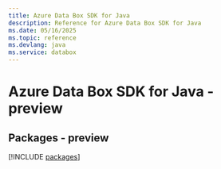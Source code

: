 ```yaml
---
title: Azure Data Box SDK for Java
description: Reference for Azure Data Box SDK for Java
ms.date: 05/16/2025
ms.topic: reference
ms.devlang: java
ms.service: databox
---
```

# Azure Data Box SDK for Java - preview
## Packages - preview
[!INCLUDE [packages](data-box-index.md)]